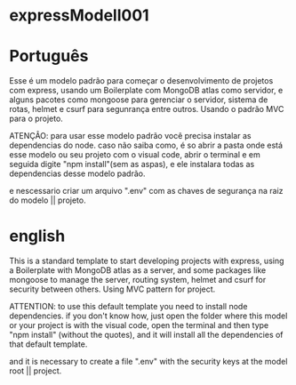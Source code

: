 # expressModell001
# Português
Esse é um modelo padrão para começar o desenvolvimento de projetos com express, usando um Boilerplate com MongoDB atlas
como servidor, e alguns pacotes como mongoose para gerenciar o servidor, sistema de rotas, helmet e csurf para segunrança
entre outros. Usando o padrão MVC para o projeto.

ATENÇÂO: para usar esse modelo padrão você precisa instalar as dependencias do node. 
caso não saiba como, é so abrir a pasta onde está esse modelo ou seu projeto com o visual code, abrir o terminal e em seguida
digite "npm install"(sem as aspas), e ele instalara todas as dependencias desse modelo padrão.

e nescessario criar um arquivo ".env" com as chaves de segurança na raiz do modelo || projeto.

# english
This is a standard template to start developing projects with express, using a Boilerplate with MongoDB atlas
as a server, and some packages like mongoose to manage the server, routing system, helmet and csurf for security
between others. Using MVC pattern for project.

ATTENTION: to use this default template you need to install node dependencies.
if you don't know how, just open the folder where this model or your project is with the visual code, open the terminal and then
type "npm install" (without the quotes), and it will install all the dependencies of that default template.

and it is necessary to create a file ".env" with the security keys at the model root || project.
